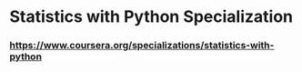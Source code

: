 # Statistics with Python Specialization
### https://www.coursera.org/specializations/statistics-with-python 
